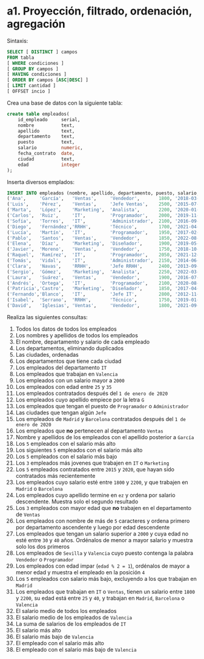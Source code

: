 # a1. Proyección, filtrado, ordenación, agregación   

Sintaxis:
```sql
SELECT [ DISTINCT ] campos 
FROM tabla
[ WHERE condiciones ]
[ GROUP BY campos ]
[ HAVING condiciones ]
[ ORDER BY campos [ASC|DESC] ]
[ LIMIT cantidad ]
[ OFFSET incio ]
```

Crea una base de datos con la siguiente tabla:

```sql
create table empleados(
    id_empleado     serial,
    nombre          text,
    apellido        text,
    departamento    text,
    puesto          text,
    salario         numeric,
    fecha_contrato  date,
    ciudad          text,
    edad            integer
);
```

Inserta diversos emplados:

```sql
INSERT INTO empleados (nombre, apellido, departamento, puesto, salario, fecha_contrato, ciudad, edad) VALUES
('Ana',     'García',   'Ventas',     'Vendedor',       1800, '2018-03-15', 'Madrid',     29),
('Luis',    'Pérez',    'Ventas',     'Jefe Ventas',    2500, '2015-07-01', 'Valencia',   41),
('Marta',   'López',    'Marketing',  'Analista',       2200, '2020-01-20', 'Sevilla',    33),
('Carlos',  'Ruiz',     'IT',         'Programador',    2000, '2019-11-11', 'Madrid',     26),
('Sofía',   'Torres',   'IT',         'Administrador',  2100, '2016-09-05', 'Barcelona',  39),
('Diego',   'Fernández','RRHH',       'Técnico',        1700, '2021-04-10', 'Valencia',   28),
('Lucía',   'Martín',   'IT',         'Programador',    1950, '2017-02-14', 'Sevilla',    31),
('Pablo',   'Santos',   'Ventas',     'Vendedor',       1850, '2022-08-01', 'Madrid',     24),
('Elena',   'Díaz',     'Marketing',  'Diseñador',      1900, '2019-05-23', 'Valencia',   30),
('Javier',  'Moreno',   'Ventas',     'Vendedor',       1750, '2018-10-10', 'Barcelona',  27),
('Raquel',  'Ramírez',  'IT',         'Programador',    2050, '2021-12-01', 'Madrid',     25),
('Tomás',   'Vidal',    'IT',         'Administrador',  2150, '2014-06-18', 'Sevilla',    44),
('Clara',   'Navas',    'RRHH',       'Jefe RRHH',      2400, '2013-09-09', 'Madrid',     45),
('Sergio',  'Gómez',    'Marketing',  'Analista',       2250, '2022-03-15', 'Barcelona',  29),
('Laura',   'Suárez',   'Ventas',     'Vendedor',       1900, '2016-07-25', 'Valencia',   37),
('Andrés',  'Ortega',   'IT',         'Programador',    2100, '2020-08-30', 'Madrid',     32),
('Patricia','Castro',   'Marketing',  'Diseñador',      1850, '2017-04-12', 'Sevilla',    34),
('Fernando','Blanco',   'IT',         'Jefe IT',        2800, '2012-11-05', 'Barcelona',  50),
('Isabel',  'Serrano',  'RRHH',       'Técnico',        1750, '2019-01-16', 'Madrid',     27),
('David',   'Iglesias', 'Ventas',     'Vendedor',       1800, '2021-09-21', 'Sevilla',    23);
```

Realiza las siguientes consultas:

1. Todos los datos de todos los empleados
1. Los nombres y apellidos de todos los empleados
1. El nombre, departamento y salario de cada empleado
1. Los departamentos, eliminando duplicados
1. Las ciudades, ordenadas 
1. Los departamentos que tiene cada ciudad
1. Los empleados del departamento `IT`
1. Los empleados que trabajan en `Valencia`
1. Los empleados con un salario mayor a `2000`
1. Los empleados con edad entre `25` y `35`
1. Los empleados contratados después del `1 de enero de 2020`
1. Los empleados cuyo apellido empiece por la letra `G`
1. Los empleados que tengan el puesto de `Programador` o `Administrador`
1. Las ciudades que tengan algún `Jefe`
1. Los empleados de `Madrid` y `Barcelona` contratados después del `1 de enero de 2020`
1. Los empleados que **no** pertenecen al departamento `Ventas`
1. Nombre y apellidos de los empleados con el apellido posterior a `García`
1. Los `5` empleados con el salario más alto
1. Los siguientes `5` empleados con el salario más alto
1. Los `5` empleados con el salario más bajo
1. Los `3` empleados más jovenes que trabajen en `IT` o `Marketing`
1. Los `5` empleados contratados entre `2015` y `2020`, que hayan sido contratados más recientemente
1. Los empleados cuyo salario esté entre `1800` y `2200`, y que trabajen en `Madrid` o `Barcelona`
1. Los empleados cuyo apellido termine en `ez` y ordena por salario descendente. Muestra solo el segundo resultado
1. Los `3` empleados con mayor edad que **no** trabajen en el departamento de `Ventas`
1. Los empleados con nombre de más de `5` caracteres y ordena primero por departamento ascendente y luego por edad descendente
1. Los empleados que tengan un salario superior a `2000` y cuya edad no esté entre `30` y `40` años. Ordénalos de menor a mayor salario y muestra solo los dos primeros
1. Los empleados de `Sevilla` y `Valencia` cuyo puesto contenga la palabra `Vendedor` o `Programador`
1. Los empleados con edad impar (`edad % 2 = 1`), ordénalos de mayor a menor edad y muestra el empleado en la posición `4`
1. Los `5` empleados con salario más bajo, excluyendo a los que trabajan en `Madrid`
1. Los empleados que trabajan en `IT` o `Ventas`, tienen un salario entre `1800` y `2200`, su edad está entre `25` y `40`, y trabajan en `Madrid`, `Barcelona` o `Valencia`
1. El salario medio de todos los empleados
1. El salario medio de los empleados de `Valencia`
1. La suma de salarios de los empleados de `IT`
1. El salario más alto
1. El salario más bajo de `Valencia`
1. El empleado con el salario más alto
1. El empleado con el salario más bajo de `Valencia`

